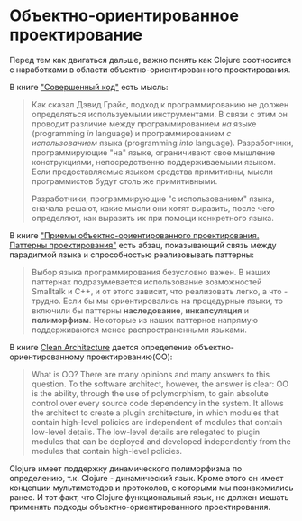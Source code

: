 # Объектно-ориентированное проектирование

Перед тем как двигаться дальше, важно понять как Clojure соотносится с наработками
в области объектно-ориентированного проектирования.

В книге ["Совершенный код"](https://www.ozon.ru/context/detail/id/138437220/) есть мысль:

> Как сказал Дэвид Грайс, подход к программированию не должен определяться используемыми инструментами.
> В связи с этим он проводит различие между программированием *на* языке (programming *in* language)
> и программированием *с использованием* языка (programming *into* language). Разработчики,
> программирующие "на" языке, ограничивают свое мышление конструкциями, непосредственно поддерживаемыми
> языком. Если предоставляемые языком средства примитивны, мысли программистов будут
> столь же примитивными.
>
> Разработчики, программирующие "с использованием" языка, сначала решают,
> какие мысли они хотят выразить, после чего определяют,
> как выразить их при помощи конкретного языка.

В книге ["Приемы объектно-ориентированного проектирования. Паттерны проектирования"](https://www.ozon.ru/context/detail/id/2457392/)
есть абзац,
показывающий связь между парадигмой языка и спрособностью реализовывать паттерны:

> Выбор языка программирования безусловно важен. В наших паттернах подразумевается использование
> возможностей Smalltalk и C++, и от этого зависит, что реализовать легко, а что - трудно.
> Если бы мы ориентировались на процедурные языки, то включили бы паттерны
> **наследование**, **инкапсуляция** и **полиморфизм**. Некоторые из наших паттернов напрямую
> поддерживаются менее распространенными языками.


В книге [Clean Architecture](https://www.amazon.com/Clean-Architecture-Craftsmans-Software-Structure/dp/0134494164) дается определение объектно-ориентированному проектированию(OO):

> What is OO? There are many opinions and many answers to this question. To the software architect, however, the answer is clear: OO is the ability, through the use of polymorphism, to gain absolute control over every source code dependency in the system. It allows the architect to create a plugin architecture, in which modules that contain high-level policies are independent of modules that contain low-level details. The low-level details are relegated to plugin modules that can be deployed and developed independently from the modules that contain high-level policies.

Clojure имеет поддержку динамического полиморфизма по определению,
т.к. Clojure - динамический язык. Кроме этого он имеет концепции мультиметодов и протоколов,
с которыми мы познакомились ранее. И тот факт, что Clojure функциональный язык,
не должен мешать применять подходы объектно-ориентированного проектирования.
